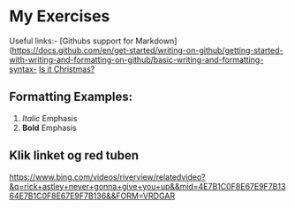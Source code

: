  # My Exercises
 Useful links:- [Githubs support for
 Markdown](https://docs.github.com/en/get-started/writing-on-github/getting-started-with-writing-and-formatting-on-github/basic-writing-and-formatting-syntax- [Is it Christmas?](https://isitchristmas.com)
 ## Formatting Examples:
 1. *Italic* Emphasis
 2. **Bold** Emphasis

## Klik linket og red tuben
https://www.bing.com/videos/riverview/relatedvideo?&q=rick+astley+never+gonna+give+you+up&&mid=4E7B1C0F8E67E9F7B1364E7B1C0F8E67E9F7B136&&FORM=VRDGAR

